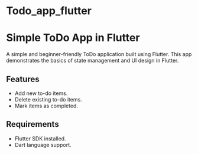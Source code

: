 # Todo_app_flutter
# Simple ToDo App in Flutter

A simple and beginner-friendly ToDo application built using Flutter. This app demonstrates the basics of state management and UI design in Flutter.

## Features
- Add new to-do items.
- Delete existing to-do items.
- Mark items as completed.

## Requirements
- Flutter SDK installed.
- Dart language support.
